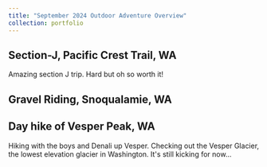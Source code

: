 ```yaml
---
title: "September 2024 Outdoor Adventure Overview"
collection: portfolio
---
```


## Section-J, Pacific Crest Trail, WA
Amazing section J trip. Hard but oh so worth it!

<div class="strava-embed-placeholder" data-embed-type="activity" data-embed-id="12320638616" data-style="standard" data-from-embed="false"></div><script src="https://strava-embeds.com/embed.js"></script>

## Gravel Riding, Snoqualamie, WA

<div class="strava-embed-placeholder" data-embed-type="activity" data-embed-id="12410155356" data-style="standard" data-from-embed="false"></div><script src="https://strava-embeds.com/embed.js"></script>

## Day hike of Vesper Peak, WA
Hiking with the boys and Denali up Vesper. Checking out the Vesper Glacier, the lowest elevation glacier in Washington. It's still kicking for now...

<div class="strava-embed-placeholder" data-embed-type="activity" data-embed-id="12528365470" data-style="standard" data-from-embed="false"></div><script src="https://strava-embeds.com/embed.js"></script>

